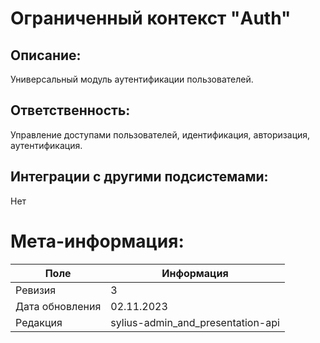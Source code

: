 # Ограниченный контекст "Auth"
## Описание:
Универсальный модуль аутентификации пользователей.

## Ответственность:
Управление доступами пользователей, идентификация, авторизация, аутентификация.

## Интеграции с другими подсистемами:
Нет

# Мета-информация:
| Поле            | Информация                        |
|-----------------|-----------------------------------|
| Ревизия         | 3                                 |
| Дата обновления | 02.11.2023                        |
| Редакция        | sylius-admin_and_presentation-api |
